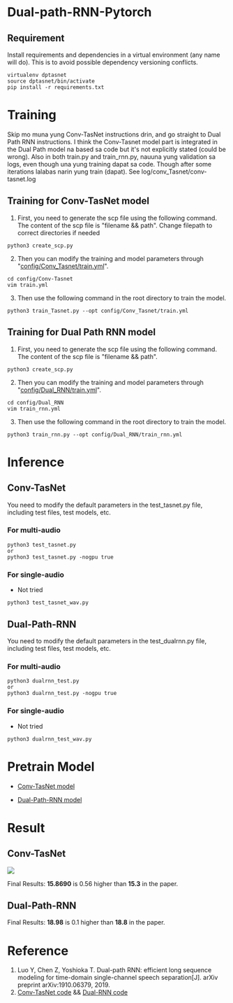 # Dual-path-RNN-Pytorch

## Requirement

Install requirements and dependencies in a virtual environment (any name will do). This is to avoid possible dependency versioning conflicts.

```
virtualenv dptasnet
source dptasnet/bin/activate
pip install -r requirements.txt
```

# Training

Skip mo muna yung Conv-TasNet instructions drin, and go straight to Dual Path RNN instructions. I think the Conv-Tasnet model part is integrated in the Dual Path model na based sa code but it's not explicitly stated (could be wrong). Also in both train.py and train_rnn.py, nauuna yung validation sa logs, even though una yung training dapat sa code. Though after some iterations lalabas narin yung train (dapat). See log/conv_Tasnet/conv-tasnet.log

## Training for Conv-TasNet model

1. First, you need to generate the scp file using the following command. The content of the scp file is "filename && path".
   Change filepath to correct directories if needed

```shell
python3 create_scp.py
```

2. Then you can modify the training and model parameters through "[config/Conv_Tasnet/train.yml](https://github.com/JusperLee/Dual-Path-RNN-Pytorch/tree/master/config/Conv_Tasnet)".

```shell
cd config/Conv-Tasnet
vim train.yml
```

3. Then use the following command in the root directory to train the model.

```shell
python3 train_Tasnet.py --opt config/Conv_Tasnet/train.yml
```

## Training for Dual Path RNN model

1. First, you need to generate the scp file using the following command. The content of the scp file is "filename && path".

```shell
python3 create_scp.py
```

2. Then you can modify the training and model parameters through "[config/Dual_RNN/train.yml](https://github.com/JusperLee/Dual-Path-RNN-Pytorch/tree/master/config/Dual_RNN "config / Dual_RNN / train.yml")".

```shell
cd config/Dual_RNN
vim train_rnn.yml
```

3. Then use the following command in the root directory to train the model.

```shell
python3 train_rnn.py --opt config/Dual_RNN/train_rnn.yml
```

# Inference

## Conv-TasNet

You need to modify the default parameters in the test_tasnet.py file, including test files, test models, etc.

### For multi-audio

```shell
python3 test_tasnet.py
or
python3 test_tasnet.py -nogpu true
```

### For single-audio

- Not tried

```shell
python3 test_tasnet_wav.py
```

## Dual-Path-RNN

You need to modify the default parameters in the test_dualrnn.py file, including test files, test models, etc.

### For multi-audio

```shell
python3 dualrnn_test.py
or
python3 dualrnn_test.py -nogpu true
```

### For single-audio

- Not tried

```shell
python3 dualrnn_test_wav.py
```

# Pretrain Model

- [Conv-TasNet model](https://drive.google.com/open?id=1MRe4jiwgtAFZErjz-LWuuyEG8VGSU0YS "Google Driver")

- [Dual-Path-RNN model](https://drive.google.com/open?id=1TInJB-idggkKJ5YkNvnrTopum_HgX3_o "Google Driver")

# Result

## Conv-TasNet

![](https://github.com/JusperLee/Dual-Path-RNN-Pytorch/blob/master/log/Conv_Tasnet/loss.png)

Final Results: **15.8690** is 0.56 higher than **15.3** in the paper.

## Dual-Path-RNN

Final Results: **18.98** is 0.1 higher than **18.8** in the paper.

# Reference

1. Luo Y, Chen Z, Yoshioka T. Dual-path RNN: efficient long sequence modeling for time-domain single-channel speech separation[J]. arXiv preprint arXiv:1910.06379, 2019.
2. [Conv-TasNet code](https://github.com/JusperLee/Conv-TasNet "Conv-TasNet code") && [Dual-RNN code](https://github.com/yluo42/TAC/blob/master/utility/models.py "Dual-RNN code")

